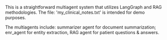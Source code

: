 This is a straightforward multiagent system that utilizes LangGraph and RAG methodologies. 
The file: 'my_clinical_notes.txt' is intended for demo purposes.

The multiagents include: summarizer agent for document summarization; enr_agent for entity extraction, RAG agent for patient questions & answers.
